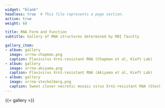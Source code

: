 ```yaml
---
widget: "blank"
headless: true  # This file represents a page section.
active: true
weight: 68

title: RNA Form and Function
subtitle: Gallery of RNA structures determined by RBI faculty

gallery_item:
- album: gallery
  image: xrrna-chapman.png
  caption: Flavivirus Xrn1-resistant RNA (Chapman et al, Kieft Lab)
- album: gallery
  image: xrrna-akiyama.png
  caption: Flavivirus Xrn1-resistant RNA (Akiyama et al, Kieft Lab) 
- album: gallery
  image: xrrna-steckelberg.png
  caption: Sweet clover necrotic mosaic virus Xrn1-resistant RNA (Steckelberg et al, Kieft Lab) 
---
```


{{< gallery >}}
